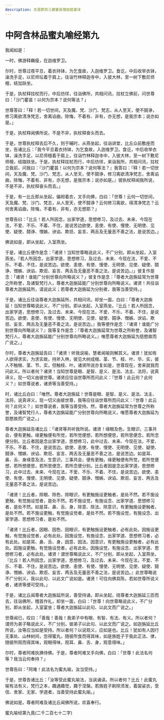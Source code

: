 ```yaml
---
description: 东晋罽宾三藏瞿昙僧伽提婆译
---
```


# 中阿含林品蜜丸喻经第九

我闻如是：

一时，佛游释羇瘦，在迦维罗卫。

尔时，世尊过夜平旦，着衣持钵，为乞食故，入迦维罗卫。食讫，中后收举衣钵，澡洗手足，以尼师坛着于肩上，往诣竹林释迦寺中，入彼大林，至一树下敷尼师檀，结加趺坐。

于是，执杖释拄杖而行，中后彷徉，往诣佛所，共相问讯，拄杖立佛前，问世尊曰：「沙门瞿昙！以何为宗本？说何等法？」

世尊答曰：「释！若一切世间，天及魔、梵、沙门、梵志，从人至天，使不鬪诤，修习离欲清净梵志，舍离谄曲，除悔，不着有、非有，亦无想，是我宗本；说亦如是。」

于是，执杖释闻佛所说，不是不非，执杖释奋头而去。

于是，世尊执杖释去后不久，则于晡时，从燕坐起，往诣讲堂，比丘众前敷座而坐，告诸比丘：「我今平旦着衣持钵，为乞食故，入迦维罗卫。食讫，中后收举衣钵，澡洗手足，以尼师檀着于肩上，往诣竹林释迦寺中，入彼大林，至一树下敷尼师檀，结跏趺坐。于是，执杖释拄杖而行，中后彷徉，来诣我所，共相问讯，拄杖立我前，问我曰：『沙门瞿昙！以何为宗本？说何等法？』我答曰：『释！若一切世间，天及魔、梵、沙门、梵志，从人至天，使不鬪诤，修习离欲清净梵志，舍离谄曲，除悔，不着有、非有，亦无想，是我宗本；说亦如是。』彼执杖释闻我所说，不是不非，执杖释奋头而去。」

于是，有一比丘即从坐起，偏袒着衣，叉手向佛，白曰：「世尊！云何一切世间，天及魔、梵、沙门、梵志，从人至天，使不鬪诤？云何修习离欲，得清净梵志？云何舍离谄曲，除悔，不着有、非有，亦无想耶？」

世尊告曰：「比丘！若人所因念，出家学道，思想修习，及过去、未来、今现在法，不爱、不乐、不着、不住，是说苦边欲使，恚使、有使、慢使、无明使、见使、疑使、鬪诤、憎嫉、谀谄、欺诳、妄言、两舌及无量恶不善之法，是说苦边。」

佛说如是，即从坐起，入室燕坐。

于是，诸比丘便作是念：「诸贤！当知世尊略说此义，不广分别，即从坐起，入室燕坐。『若人所因念，出家学道，思想修习，及过去、未来、今现在法，不爱、不乐、不着、不住，是说苦边。欲使、恚使、有使、慢使、无明使、见使、疑使、鬪诤、憎嫉、谀谄、欺诳、妄言、两舌及无量恶不善之法，是说苦边。』」彼复作是念：「诸贤！谁能广分别世尊向所略说义？」彼复作是念：「尊者大迦旃延常为世尊之所称誉，及诸智梵行人，尊者大迦旃延能广分别世尊向所略说义。诸贤！共往诣尊者大迦旃延所，请说此义；若尊者大迦旃延为分别者，我等当善受持。」

于是，诸比丘往诣尊者大迦旃延所，共相问讯，却坐一面，白曰：「尊者大迦旃延！当知世尊略说此义，不广分别。即从坐起，入室燕坐。『比丘！若人所因念，出家学道，思想修习，及过去、未来、今现在法，不爱、不乐、不着、不住，是说苦边。欲使、恚使、有使、慢使、无明使、见使、疑使、鬪诤、憎嫉、谀谄、欺诳、妄言、两舌及无量恶不善之法，是说苦边。』我等便作是念：『诸贤！谁能广分别世尊向所略说义？』我等复作是念：『尊者大迦旃延常为世尊之所称誉，及诸智梵行人，尊者大迦旃延能广分别世尊向所略说义。』唯愿尊者大迦旃延为慈愍故而广说之。」

尔时，尊者大迦旃延告曰：「诸贤！听我说喻，慧者闻喻则解其义。诸贤！犹如有人欲得求实，为求实故，持斧入林，彼见大树成根、茎、节、枝、叶、华、实，彼人不触根、茎、节、实，但触枝、叶。诸贤所说亦复如是，世尊现在，舍来就我而问此义。所以者何？诸贤！当知世尊是眼、是智、是义、是法、法主、法将，说真谛义，现一切义由彼世尊。诸贤应往诣世尊所而问此义：『世尊！此云何？此何义？』如世尊说者，诸贤等当善受持。」

时，诸比丘白曰：「唯然。尊者大迦旃延！世尊是眼、是智、是义、是法、法主、法将，说真谛义，现一切义由彼世尊，我等应往诣世尊所而问此义：『世尊！此云何？此何义？』如世尊说者，我等当善受持。然，尊者大迦旃延常为世尊之所称誉，及诸智梵行人，尊者大迦旃延能广分别世尊向所略说义，唯愿尊者大迦旃延为慈愍故而广说之。」

尊者大迦旃延告诸比丘：「诸贤等共听我所说。诸贤！缘眼及色，生眼识，三事共会，便有更触，缘更触便有所觉，若所觉便想，若所想便思，若所思便念，若所念便分别。比丘者因是念出家学道，思想修习，此中过去、未来、今现在法，不爱、不乐、不着、不住，是说苦边。欲使、恚使、有使、慢使、无明使、见使、疑使、鬪诤、憎嫉、谀谄、欺诳、妄言、两舌及无量恶不善之法，是说苦边。如是耳、鼻、舌、身缘意及法，生意识，三事共会，便有更触，缘更触便有所觉，若所觉便想，若所想便思，若所思便念，若所念便分别。比丘者因是念出家学道，思想修习，此中过去、未来、今现在法，不爱、不乐、不着、不住，是说苦边。欲使、恚使、有使、慢使、无明使、见使、疑使、鬪诤、憎嫉、谀谄、欺诳、妄言、两舌及无量恶不善之法，是说苦边。

「诸贤！比丘者，除眼、除色、除眼识，有更触施设更触者，是处不然。若不施设更触，有觉施设觉者，是处不然。若不施设觉，有施设念、出家学道、思想修习者，是处不然。如是耳、鼻、舌、身，除意、除法、除意识，有更触施设更触者，是处不然。若不施设更触，有觉施设觉者，是处不然。若不施设觉，有施设念、出家学道、思想修习者，是处不然。

「诸贤！比丘者，因眼、因色、因眼识，有更触施设更触者，必有此处。因施设更触，有觉施设觉者，必有此处。因施设觉，有施设念、出家学道、思想修习者，必有此处。如是耳、鼻、舌、身，因意、因法、因意识，有更触施设更触者，必有此处。因施设更触，有觉施设觉者，必有此处。因施设觉，有施设念、出家学道、思想修习者，必有此处。诸贤！谓世尊略说此义，不广分别，即从坐起，入室燕坐。『比丘！若人所因念，出家学道，思想修习，及过去、未来、今现在法，不爱、不乐、不着、不住，是说苦边。欲使、恚使、有使、慢使、无明使、见使、疑使、鬪诤、憎嫉、谀谄、欺诳、妄言、两舌及无量恶不善之法，是说苦边。』此世尊略说不广分别义，我以此句、以此文广说如是。诸贤！可往向佛具陈，若如世尊所说义者，诸贤等便可受持。」

于是，诸比丘闻尊者大迦旃延所说，善受持诵，即从坐起，绕尊者大迦旃延三匝而去，往诣佛所，稽首作礼，却坐一面，白曰：「世尊！向世尊略说此义，不广分别，即从坐起，入室宴坐；尊者大迦旃延以此句、以此文而广说之。」

世尊闻已，叹曰：「善哉！善哉！我弟子中有眼、有智、有法、有义。所以者何？谓师为弟子略说此义，不广分别，彼弟子以此句、以此文而广说之。如迦旃延比丘所说，汝等应当如是受持。所以者何？以说观义，应如是也。比丘！犹如有人因行无事处、山林树间，忽得蜜丸，随彼所食而得其味，如是族姓子于我此正法、律，随彼所观而得其味，观眼得味，观耳、鼻、舌、身，观意得味。」

尔时，尊者阿难执拂侍佛。于是，尊者阿难叉手向佛，白曰：「世尊！此法名何等？我当云何奉持？」

世尊告曰：「阿难！此法名为蜜丸喻，汝当受持。」

于是，世尊告诸比丘：「汝等受此蜜丸喻法，当讽诵读。所以者何？比丘！此蜜丸喻有法有义，梵行之本，趣通趣觉，趣于涅槃。若族姓子剃除须发，着袈裟衣，至信、舍家、无家、学道者，当善受持此蜜丸喻。」

佛说如是。尊者阿难及诸比丘闻佛所说，欢喜奉行。

蜜丸喻经第九竟(二千二百七十二字)
